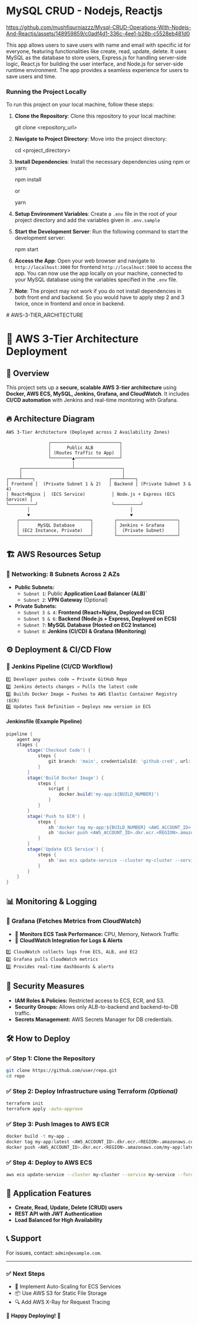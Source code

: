 
<h1>MySQL CRUD - Nodejs, Reactjs</h1>


https://github.com/mushfiqurniazzz/Mysql-CRUD-Operations-With-Nodejs-And-Reactjs/assets/148959859/c0adf4d1-336c-4ee1-b28b-c5528eb481d0


<p>This app allows users to save users with name and email with specific id for everyone, featuring functionalities like create, read, update, delete. It uses MySQL as the database to store users, Express.js for handling server-side logic, React.js for building the user interface, and Node.js for server-side runtime environment. The app provides a seamless experience for users to save users and time.</p>
<h3>Running the Project Locally</h3>
  <p>To run this project on your local machine, follow these steps:

1. <b>Clone the Repository</b>: Clone this repository to your local machine:

   git clone <repository_url>

2. <b>Navigate to Project Directory</b>: Move into the project directory:

   cd <project_directory>

3. <b>Install Dependencies</b>: Install the necessary dependencies using npm or yarn:

   npm install

   or

   yarn

4. <b>Setup Environment Variables</b>: Create a `.env` file in the root of your project directory and add the variables given in `.env.sample`

5. <b>Start the Development Server</b>: Run the following command to start the development server:

   npm start

6. <b>Access the App</b>: Open your web browser and navigate to `http://localhost:3000` for frontend `http://localhost:5000` to access the app. You can now use the app locally on your machine, connected to your MySQL database using the variables specified in the `.env` file.

7. <b>Note</b>: The project may not work if you do not install dependencies in both front end and backend. So you would have to apply step 2 and 3 twice, once in frontend and once in backend.
</p>
# AWS-3-TIER_ARCHITECTURE

# 🚀 AWS 3-Tier Architecture Deployment

## 📌 Overview
This project sets up a **secure, scalable AWS 3-tier architecture** using **Docker, AWS ECS, MySQL, Jenkins, Grafana, and CloudWatch**. It includes **CI/CD automation** with Jenkins and real-time monitoring with Grafana.

## 🔥 Architecture Diagram

```plaintext
AWS 3-Tier Architecture (Deployed across 2 Availability Zones)

                ┌──────────────────────────┐
                │      Public ALB          │
                │ (Routes Traffic to App)  │
                └────────▲─────────────────┘
                         │
     ┌───────────────────┴──────────────────┐
     │                                      │
┌────┴────┐                            ┌────┴────┐
│ Frontend │  (Private Subnet 1 & 2)   │ Backend │ (Private Subnet 3 & 4)
│ React+Nginx │  (ECS Service)          │ Node.js + Express (ECS Service) │
└──────────┘                            └──────────┘
        │                                      │
        ▼                                      ▼
    ┌───────────────────────────┐        ┌───────────────────────┐
    │       MySQL Database      │        │ Jenkins + Grafana     │
    │ (EC2 Instance, Private)   │        │  (Private Subnet)     │
    └───────────────────────────┘        └───────────────────────┘
```

## 🏗️ AWS Resources Setup

### 🔹 **Networking: 8 Subnets Across 2 AZs**
- **Public Subnets:**
  - `Subnet 1`: Public **Application Load Balancer (ALB)`**
  - `Subnet 2`: **VPN Gateway** (Optional)
- **Private Subnets:**
  - `Subnet 3 & 4`: **Frontend (React+Nginx, Deployed on ECS)**
  - `Subnet 5 & 6`: **Backend (Node.js + Express, Deployed on ECS)**
  - `Subnet 7`: **MySQL Database (Hosted on EC2 Instance)**
  - `Subnet 8`: **Jenkins (CI/CD) & Grafana (Monitoring)**

## ⚙️ **Deployment & CI/CD Flow**

### 🔹 **Jenkins Pipeline (CI/CD Workflow)**
```plaintext
1️⃣ Developer pushes code → Private GitHub Repo
2️⃣ Jenkins detects changes → Pulls the latest code
3️⃣ Builds Docker Image → Pushes to AWS Elastic Container Registry (ECR)
4️⃣ Updates Task Definition → Deploys new version in ECS
```

#### **Jenkinsfile** (Example Pipeline)
```groovy
pipeline {
    agent any
    stages {
        stage('Checkout Code') {
            steps {
                git branch: 'main', credentialsId: 'github-cred', url: 'https://github.com/user/repo.git'
            }
        }
        stage('Build Docker Image') {
            steps {
                script {
                    docker.build('my-app:${BUILD_NUMBER}')
                }
            }
        }
        stage('Push to ECR') {
            steps {
                sh 'docker tag my-app:${BUILD_NUMBER} <AWS_ACCOUNT_ID>.dkr.ecr.<REGION>.amazonaws.com/my-app:${BUILD_NUMBER}'
                sh 'docker push <AWS_ACCOUNT_ID>.dkr.ecr.<REGION>.amazonaws.com/my-app:${BUILD_NUMBER}'
            }
        }
        stage('Update ECS Service') {
            steps {
                sh 'aws ecs update-service --cluster my-cluster --service my-service --force-new-deployment'
            }
        }
    }
}
```

## 📊 **Monitoring & Logging**

### 🔹 **Grafana (Fetches Metrics from CloudWatch)**
- 📌 **Monitors ECS Task Performance:** CPU, Memory, Network Traffic
- 📌 **CloudWatch Integration for Logs & Alerts**

```plaintext
1️⃣ CloudWatch collects logs from ECS, ALB, and EC2
2️⃣ Grafana pulls CloudWatch metrics
3️⃣ Provides real-time dashboards & alerts
```

## 🔐 **Security Measures**
- **IAM Roles & Policies:** Restricted access to ECS, ECR, and S3.
- **Security Groups:** Allows only ALB-to-backend and backend-to-DB traffic.
- **Secrets Management:** AWS Secrets Manager for DB credentials.

## 🛠️ **How to Deploy**

### ✅ **Step 1: Clone the Repository**
```bash
git clone https://github.com/user/repo.git
cd repo
```

### ✅ **Step 2: Deploy Infrastructure using Terraform** *(Optional)*
```bash
terraform init
terraform apply -auto-approve
```

### ✅ **Step 3: Push Images to AWS ECR**
```bash
docker build -t my-app .
docker tag my-app:latest <AWS_ACCOUNT_ID>.dkr.ecr.<REGION>.amazonaws.com/my-app:latest
docker push <AWS_ACCOUNT_ID>.dkr.ecr.<REGION>.amazonaws.com/my-app:latest
```

### ✅ **Step 4: Deploy to AWS ECS**
```bash
aws ecs update-service --cluster my-cluster --service my-service --force-new-deployment
```

## 📎 **Application Features**
- **Create, Read, Update, Delete (CRUD) users**
- **REST API with JWT Authentication**
- **Load Balanced for High Availability**

## 📞 **Support**
For issues, contact: `admin@example.com`.

---

### ✅ **Next Steps**
- 🔄 Implement Auto-Scaling for ECS Services
- 📦 Use AWS S3 for Static File Storage
- 🔍 Add AWS X-Ray for Request Tracing

🚀 **Happy Deploying!** 🎯
